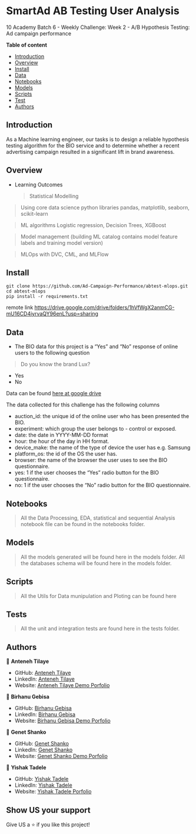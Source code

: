# SmartAd AB Testing User Analysis

10 Academy Batch 6 - Weekly Challenge: Week 2 - A/B Hypothesis Testing: Ad campaign performance

**Table of content**

- [Introduction](#introduction)
- [Overview](#overview)
- [Install](#install)
- [Data](#data)
- [Notebooks](#notebooks)
- [Models](#models)
- [Scripts](#scripts)
- [Test](#test)
- [Authors](#authors)

## Introduction

As a Machine learning engineer, our tasks is to design a reliable hypothesis testing algorithm for the BIO service and to determine whether a recent advertising campaign resulted in a significant lift in brand awareness.

## Overview

- Learning Outcomes
  > Statistical Modelling

> Using core data science python libraries pandas, matplotlib, seaborn, scikit-learn

> ML algorithms Logistic regression, Decision Trees, XGBoost

> Model management (building ML catalog contains model feature labels and training model version)

> MLOps with DVC, CML, and MLFlow

## Install

```
git clone https://github.com/Ad-Campaign-Performance/abtest-mlops.git
cd abtest-mlops
pip install -r requirements.txt
```

remote link https://drive.google.com/drive/folders/1hVfWgX2anmCG-mU16CD4iyrvaQY96enL?usp=sharing

## Data

- The BIO data for this project is a “Yes” and “No” response of online users to the following question

> Do you know the brand Lux?

- Yes
- No

Data can be found [here at google drive](https://drive.google.com/file/d/1gJWvtl6roO7XMGLSfkMOFR3-D_yZvV63/)

The data collected for this challenge has the following columns

- auction_id: the unique id of the online user who has been presented the BIO.
- experiment: which group the user belongs to - control or exposed.
- date: the date in YYYY-MM-DD format
- hour: the hour of the day in HH format.
- device_make: the name of the type of device the user has e.g. Samsung
- platform_os: the id of the OS the user has.
- browser: the name of the browser the user uses to see the BIO questionnaire.
- yes: 1 if the user chooses the “Yes” radio button for the BIO questionnaire.
- no: 1 if the user chooses the “No” radio button for the BIO questionnaire.

## Notebooks

> All the Data Processing, EDA, statistical and sequential Analysis notebook file can be found in the notebooks folder.

## Models

> All the models generated will be found here in the models folder.
> All the databases schema will be found here in the models folder.

## Scripts

> All the Utils for Data munipulation and Ploting can be found here

## Tests

> All the unit and integration tests are found here in the tests folder.

## Authors

👤 **Anteneh Tilaye**

- GitHub: [Anteneh Tilaye](https://github.com/AntenehTilaye)
- LinkedIn: [Anteneh Tilaye](https://www.linkedin.com/in/anteneh-tilaye-bb6770149/)
- Website: [Anteneh Tilaye Demo Porfolio](https://antenehtilaye.github.io/)

👤 **Birhanu Gebisa**

- GitHub: [Birhanu Gebisa](https://github.com/BirhanuGebisa)
- LinkedIn: [Birhanu Gebisa](https://www.linkedin.com/in/birhanu-gebisa2721/)
- Website: [Birhanu Gebisa Demo Porfolio](https://github.com/BirhanuGebisa.github.io/)

👤 **Genet Shanko**

- GitHub: [Genet Shanko](https://github.com/)
- LinkedIn: [Genet Shanko](https://www.linkedin.com/in/)
- Website: [Genet Shanko Demo Porfolio](https://)

👤 **Yishak Tadele**

- GitHub: [Yishak Tadele](https://github.com/isaaclucky)
- LinkedIn: [Yishak Tadele](https://www.linkedin.com/in/yishak-tadele/)
- Website: [Yishak Tadele Porfolio](http://yishaktadele.freecluster.eu/)

## Show US your support

Give US a ⭐ if you like this project!
